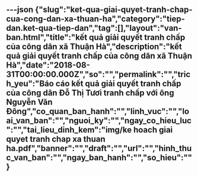 ---json
{"slug":"ket-qua-giai-quyet-tranh-chap-cua-cong-dan-xa-thuan-ha","category":"tiep-dan.ket-qua-tiep-dan","tag":[],"layout":"van-ban.html","title":"kết quả giải quyết tranh chấp của công dân xã Thuận Hà","description":"kết quả giải quyết tranh chấp của công dân xã Thuận Hà","date":"2018-08-31T00:00:00.000Z","so":"","permalink":"","trich_yeu":"Báo cáo kết quả giải quyết tranh chấp của công dân Đỗ Thị Tươi tranh chấp với ông Nguyễn Văn Đông","co_quan_ban_hanh":"","linh_vuc":"","loai_van_ban":"","nguoi_ky":"","ngay_co_hieu_luc":"","tai_lieu_dinh_kem":"img/ke hoach giai quyet tranh chap xa thuan ha.pdf","banner":"","draft":"","url":"","hinh_thuc_van_ban":"","ngay_ban_hanh":"","so_hieu":""}
---
